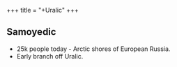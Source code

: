 +++
title = "+Uralic"
+++

## Samoyedic
- 25k people today - Arctic shores of European Russia.
- Early branch off Uralic.